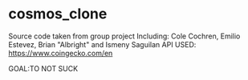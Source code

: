 # cosmos_clone
Source code taken from group project Including: Cole Cochren, Emilio Estevez, Brian "Albright" and Ismeny Saguilan
API USED: https://www.coingecko.com/en 



GOAL:TO NOT SUCK
